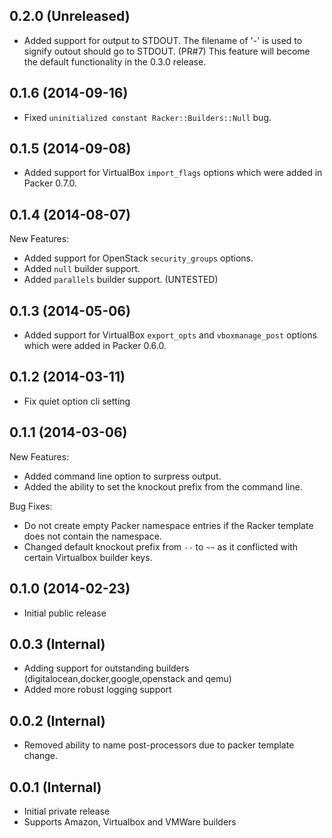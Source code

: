 ## 0.2.0 (Unreleased)

* Added support for output to STDOUT.  The filename of '-' is used to signify outout should go to STDOUT. (PR#7)  This feature will become the default functionality in the 0.3.0 release.

## 0.1.6 (2014-09-16)

* Fixed `uninitialized constant Racker::Builders::Null` bug.

## 0.1.5 (2014-09-08)

* Added support for VirtualBox `import_flags` options which were added in Packer 0.7.0.

## 0.1.4 (2014-08-07)

New Features:
* Added support for OpenStack `security_groups` options.
* Added `null` builder support.
* Added `parallels` builder support.  (UNTESTED)

## 0.1.3 (2014-05-06)

* Added support for VirtualBox `export_opts` and `vboxmanage_post` options which were added in Packer 0.6.0.

## 0.1.2 (2014-03-11)

* Fix quiet option cli setting

## 0.1.1 (2014-03-06)

New Features:
* Added command line option to surpress output.
* Added the ability to set the knockout prefix from the command line.

Bug Fixes:
* Do not create empty Packer namespace entries if the Racker template does not contain the namespace.
* Changed default knockout prefix from `--` to `~~` as it conflicted with certain Virtualbox builder keys.

## 0.1.0 (2014-02-23)

* Initial public release

## 0.0.3 (Internal)

* Adding support for outstanding builders (digitalocean,docker,google,openstack and qemu)
* Added more robust logging support

## 0.0.2 (Internal)

* Removed ability to name post-processors due to packer template change.

## 0.0.1 (Internal)

* Initial private release
* Supports Amazon, Virtualbox and VMWare builders
